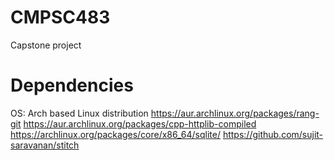 # CMPSC483
Capstone project 

# Dependencies
OS: Arch based Linux distribution
https://aur.archlinux.org/packages/rang-git
https://aur.archlinux.org/packages/cpp-httplib-compiled
https://archlinux.org/packages/core/x86_64/sqlite/
https://github.com/sujit-saravanan/stitch
